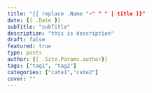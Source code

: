 ```yaml
---
title: "{{ replace .Name "-" " " | title }}"
date: {{ .Date }}
subTitle: "subTitle"
description: "this is description"
draft: false
featured: true
type: posts
author: {{ .Site.Params.author}}
tags: ["tag1", "tag2"]
categories: ["cate1","cate2"]
cover: ""
---
```


